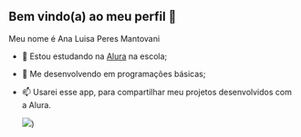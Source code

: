 ## Bem vindo(a) ao meu perfil 💜


Meu nome é Ana Luisa Peres Mantovani

- 🔭 Estou estudando na [Alura](https://www.alura.com.br) na escola;
- 💬 Me desenvolvendo em programações básicas;
- 📫 Usarei esse app, para compartilhar meu projetos desenvolvidos com a Alura.

  ![](https://media1.tenor.com/m/pvFJwncehzIAAAAC/hello-there-private-from-penguins-of-madagascar.gif))
  

